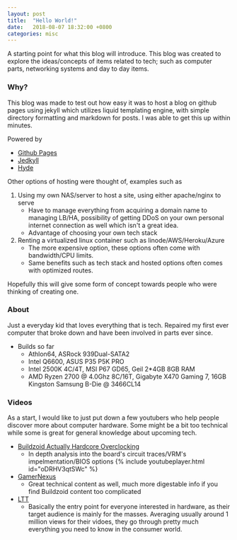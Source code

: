 ```yaml
---
layout: post
title:  "Hello World!"
date:   2018-08-07 18:32:00 +0800
categories: misc
---
```


A starting point for what this blog will introduce. This blog was created to explore the ideas/concepts of items related to tech; such as computer parts, networking systems and day to day items.

### Why?
This blog was made to test out how easy it was to host a blog on github pages using jekyll which utilizes liquid templating engine, with simple directory formatting and markdown for posts. I was able to get this up within minutes.

Powered by

* [Github Pages](https://pages.github.com/)  
* [Jedkyll](https://jekyllrb.com/)
* [Hyde](https://github.com/poole/hyde#usage)

Other options of hosting were thought of, examples such as 

1. Using my own NAS/server to host a site, using either apache/nginx to serve
    * Have to manage everything from acquiring a domain name to managing LB/HA, possibility of getting DDoS on your own personal internet connection as well which isn't a great idea.
    * Advantage of choosing your own tech stack 
2. Renting a virtualized linux container such as linode/AWS/Heroku/Azure
    * The more expensive option, these options often come with bandwidth/CPU limits.
    * Same benefits such as tech stack and hosted options often comes with optimized routes.

Hopefully this will give some form of concept towards people who were thinking of creating one.

### About
Just a everyday kid that loves everything that is tech. Repaired my first ever computer that broke down and have been involved in parts ever since.

* Builds so far
    * Athlon64, ASRock 939Dual-SATA2 
    * Intel Q6600, ASUS P35 P5K PRO 
    * Intel 2500K 4C/4T, MSI P67 GD65, Geil 2*4GB 8GB RAM 
    * AMD Ryzen 2700 @ 4.0Ghz 8C/16T, Gigabyte X470 Gaming 7, 16GB Kingston Samsung B-Die @ 3466CL14

### Videos
As a start, I would like to just put down a few youtubers who help people discover more about computer hardware. Some might be a bit too technical while some is great for general knowledge about upcoming tech.

* [Buildzoid Actually Hardcore Overclocking](https://www.youtube.com/channel/UCrwObTfqv8u1KO7Fgk-FXHQ)
    * In depth analysis into the board's circuit traces/VRM's impelmentation/BIOS options 
    {% include youtubeplayer.html id="oDRHV3qtSWc" %} 
* [GamerNexus](https://www.youtube.com/user/GamersNexus)
    * Great technical content as well, much more digestable info if you find Buildzoid content too complicated
* [LTT](https://www.youtube.com/channel/UCXuqSBlHAE6Xw-yeJA0Tunw)
    * Basically the entry point for everyone interested in hardware, as their target audience is mainly for the masses. Averaging usually around 1 million views for their vidoes, they go through pretty much everything you need to know in the consumer world. 
